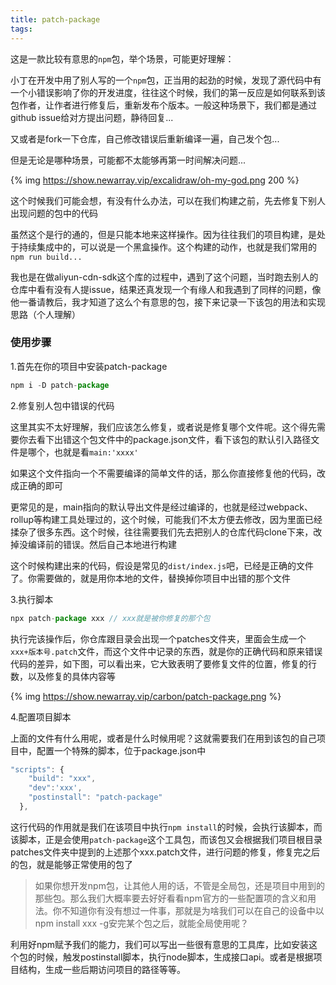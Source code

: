 ```yaml
---
title: patch-package
tags:
---
```



这是一款比较有意思的`npm`包，举个场景，可能更好理解：

小丁在开发中用了别人写的一个`npm`包，正当用的起劲的时候，发现了源代码中有一个小错误影响了你的开发进度，往往这个时候，我们的第一反应是如何联系到该包作者，让作者进行修复后，重新发布个版本。一般这种场景下，我们都是通过github issue给对方提出问题，静待回复...

又或者是fork一下仓库，自己修改错误后重新编译一遍，自己发个包...

但是无论是哪种场景，可能都不太能够再第一时间解决问题...

{% img https://show.newarray.vip/excalidraw/oh-my-god.png 200 %}

这个时候我们可能会想，有没有什么办法，可以在我们构建之前，先去修复下别人出现问题的包中的代码

虽然这个是行的通的，但是只能本地来这样操作。因为往往我们的项目构建，是处于持续集成中的，可以说是一个黑盒操作。这个构建的动作，也就是我们常用的`npm run build...`


我也是在做aliyun-cdn-sdk这个库的过程中，遇到了这个问题，当时跑去别人的仓库中看有没有人提issue，结果还真发现一个有缘人和我遇到了同样的问题，像他一番请教后，我才知道了这么个有意思的包，接下来记录一下该包的用法和实现思路（个人理解）

### 使用步骤



1.首先在你的项目中安装patch-package

```javascript
npm i -D patch-package
````

2.修复别人包中错误的代码

这里其实不太好理解，我们应该怎么修复，或者说是修复哪个文件呢。这个得先需要你去看下出错这个包文件中的package.json文件，看下该包的默认引入路径文件是哪个，也就是看`main:'xxxx'`

如果这个文件指向一个不需要编译的简单文件的话，那么你直接修复他的代码，改成正确的即可

更常见的是，main指向的默认导出文件是经过编译的，也就是经过webpack、rollup等构建工具处理过的，这个时候，可能我们不太方便去修改，因为里面已经揉杂了很多东西。这个时候，往往需要我们先去把别人的仓库代码clone下来，改掉没编译前的错误。然后自己本地进行构建

这个时候构建出来的代码，假设是常见的`dist/index.js`吧，已经是正确的文件了。你需要做的，就是用你本地的文件，替换掉你项目中出错的那个文件


3.执行脚本
```javascript
npx patch-package xxx // xxx就是被你修复的那个包
```

执行完该操作后，你仓库跟目录会出现一个patches文件夹，里面会生成一个 `xxx+版本号.patch`文件，而这个文件中记录的东西，就是你的正确代码和原来错误代码的差异，如下图，可以看出来，它大致表明了要修复文件的位置，修复的行数，以及修复的具体内容等

{% img https://show.newarray.vip/carbon/patch-package.png %}

4.配置项目脚本

上面的文件有什么用呢，或者是什么时候用呢？这就需要我们在用到该包的自己项目中，配置一个特殊的脚本，位于package.json中

```javascript
"scripts": {
    "build": "xxx",
    "dev":'xxx',
    "postinstall": "patch-package"
  },
```
这行代码的作用就是我们在该项目中执行`npm install`的时候，会执行该脚本，而该脚本，正是会使用`patch-package`这个工具包，而该包又会根据我们项目根目录patches文件夹中提到的上述那个xxx.patch文件，进行问题的修复，修复完之后的包，就是能够正常使用的包了

> 如果你想开发npm包，让其他人用的话，不管是全局包，还是项目中用到的那些包。那么我们大概率要去好好看看npm官方的一些配置项的含义和用法。你不知道你有没有想过一件事，那就是为啥我们可以在自己的设备中以npm install xxx -g安完某个包之后，就能全局使用呢？

利用好npm赋予我们的能力，我们可以写出一些很有意思的工具库，比如安装这个包的时候，触发postinstall脚本，执行node脚本，生成接口api。或者是根据项目结构，生成一些后期访问项目的路径等等。






